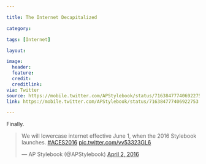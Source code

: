 ```yaml
---

title: The Internet Decapitalized

category: 

tags: [Internet]

layout: 

image:
  header:
  feature:
  credit: 
  creditlink:
via: Twitter
source: https://mobile.twitter.com/APStylebook/status/716384777406922753
link: https://mobile.twitter.com/APStylebook/status/716384777406922753

---
```


Finally.

<blockquote class="twitter-tweet tw-align-center" data-lang="en"><p lang="en" dir="ltr">We will lowercase internet effective June 1, when the 2016 Stylebook launches. <a href="https://twitter.com/hashtag/ACES2016?src=hash">#ACES2016</a> <a href="https://t.co/vv53323GL6">pic.twitter.com/vv53323GL6</a></p>&mdash; AP Stylebook (@APStylebook) <a href="https://twitter.com/APStylebook/status/716279065888563200">April 2, 2016</a></blockquote> <script async src="//platform.twitter.com/widgets.js" charset="utf-8"></script>